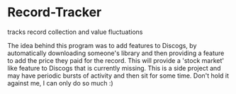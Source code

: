 # Record-Tracker

tracks record collection and value fluctuations

The idea behind this program was to add features to Discogs, by automatically downloading someone's library and then providing a feature to add the price they paid for the record. This will provide a 'stock market' like feature to Discogs that is currently missing. This is a side project and may have periodic bursts of activity and then sit for some time. Don't hold it against me, I can only do so much :)
